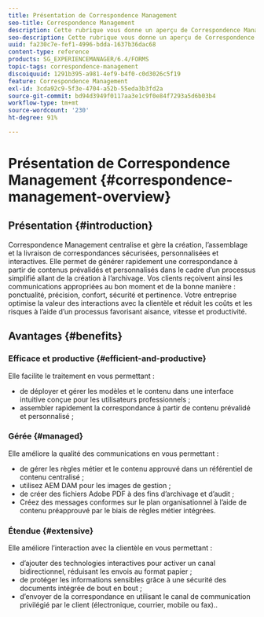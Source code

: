 ```yaml
---
title: Présentation de Correspondence Management
seo-title: Correspondence Management
description: Cette rubrique vous donne un aperçu de Correspondence Management.
seo-description: Cette rubrique vous donne un aperçu de Correspondence Management.
uuid: fa230c7e-fef1-4996-bdda-1637b36dac68
content-type: reference
products: SG_EXPERIENCEMANAGER/6.4/FORMS
topic-tags: correspondence-management
discoiquuid: 1291b395-a981-4ef9-b4f0-c0d3026c5f19
feature: Correspondence Management
exl-id: 3cda92c9-5f3e-4704-a52b-55eda3b3fd2a
source-git-commit: bd94d3949f0117aa3e1c9f0e84f7293a5d6b03b4
workflow-type: tm+mt
source-wordcount: '230'
ht-degree: 91%

---
```


# Présentation de Correspondence Management {#correspondence-management-overview}

## Présentation {#introduction}

Correspondence Management centralise et gère la création, l’assemblage et la livraison de correspondances sécurisées, personnalisées et interactives. Elle permet de générer rapidement une correspondance à partir de contenus prévalidés et personnalisés dans le cadre d’un processus simplifié allant de la création à l’archivage. Vos clients reçoivent ainsi les communications appropriées au bon moment et de la bonne manière : ponctualité, précision, confort, sécurité et pertinence. Votre entreprise optimise la valeur des interactions avec la clientèle et réduit les coûts et les risques à l’aide d’un processus favorisant aisance, vitesse et productivité.

## Avantages {#benefits}

### Efficace et productive {#efficient-and-productive}

Elle facilite le traitement en vous permettant :

* de déployer et gérer les modèles et le contenu dans une interface intuitive conçue pour les utilisateurs professionnels ;
* assembler rapidement la correspondance à partir de contenu prévalidé et personnalisé ;

### Gérée {#managed}

Elle améliore la qualité des communications en vous permettant :

* de gérer les règles métier et le contenu approuvé dans un référentiel de contenu centralisé ;
* utilisez AEM DAM pour les images de gestion ;
* de créer des fichiers Adobe PDF à des fins d’archivage et d’audit ;
* Créez des messages conformes sur le plan organisationnel à l’aide de contenu préapprouvé par le biais de règles métier intégrées.

### Étendue {#extensive}

Elle améliore l’interaction avec la clientèle en vous permettant :

* d’ajouter des technologies interactives pour activer un canal bidirectionnel, réduisant les envois au format papier ;
* de protéger les informations sensibles grâce à une sécurité des documents intégrée de bout en bout ;
* d’envoyer de la correspondance en utilisant le canal de communication privilégié par le client (électronique, courrier, mobile ou fax)..
